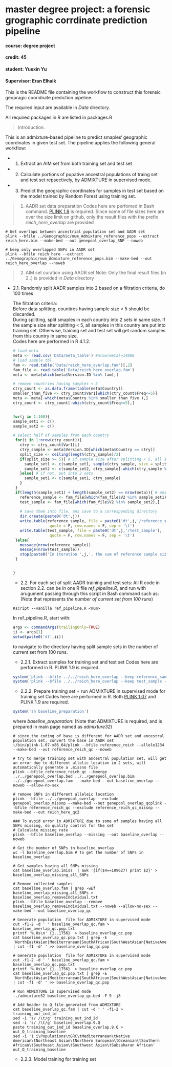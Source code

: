# master degree project: a forensic grographic corrdinate prediction pipeline
#### course: degree project
#### credit: 45
#### student: Yuexin Yu
#### Supervisor: Eran Elhaik

This is the README file containing the workflow to construct this forensic geopragic cooridnate prediction pipeline.

The required input are available in *Data* directory.

All required packages in R are listed in packages.R

> Introduction. 

  This is an admixture-based pipeline to predict smaples‘ geographic coordinates in given test set. The pipeline applies the following general workflow:  
  * 1. Extract an AIM set from both training set and test set
  * 2. Calculate portions of pupative ancestral populations of traing set and test set repsectively, by ADMIXTURE in supervised mode.
  * 3. Predict the geographic coordinates for samples in test set based on the model trained by Random Forest using training set.   
  
  
> 1. AADR set data preparation
  Codes here are perfomed in Bash command. [PLINK 1.9](https://www.cog-genomics.org/plink/1.9/) is required. Since some of file sizes here are over the size limit on github, only the result files with the prefix *reich_here_overlap* are provided
  ```console
  # Get overlaps between ancestrial population set and AADR set
  plink --bfile ../Genographic/num_Admixture_reference_pops --extract reich_here.bim --make-bed --out genepool_overlap_SNP --noweb
  
  # keep only overlapped SNPs in AADR set
  plink --bfile reich_here --extract ../Genographic/num_Admixture_reference_pops.bim --make-bed --out reich_here_overlap --noweb
  ```
  
> 2. AIM set curation using AADR set 
Note: Only the final result files (in 2..) is provided in *Data* directory
* 2.1. Randomly split AADR samples into 2 based on a filtration criteria, do 100 times
  
  
  The filtration criteria:  
  Before data splitting, countires having sample size < 5 should be discarded.  
  During splitting, split smaples in each country into 2 sets in same size. If the sample size after splitting < 5, all samples in this country are put into training set. Otherwise, training set and test set will get random samples from this country in same size.  
  Codes here are performed in R 4.1.2. 
  ```r
  # load meta
  meta <- read.csv('Data/meta_table') #nrow(meta)=14008
  # load sample tbl
  fam <- read.table('Data/reich_here_overlap.fam')[,2] 
  fam_file <- read.table('Data/reich_here_overlap.fam')
  meta <- meta[which(meta$Version.ID %in% fam),] 

  # remove countries having samples < 5
  ctry_count <- as.data.frame(table(meta$Country))
  smaller_than_five <- ctry_count$Var1[which(ctry_count$Freq<=5)]
  meta <- meta[-which(meta$Country %in% smaller_than_five ),] 
  ctry_count <- ctry_count[-which(ctry_count$Freq<=5),] 


  for(j in 1:100){
  sample_set1 <- c()
  sample_set2 <- c()
  
  # select half of samples from each country
   for(i in 1:nrow(ctry_count)){
     ctry <- ctry_count$Var1[i]
     ctry_sample <- meta$Version.ID[which(meta$Country == ctry)]
     split_size <- ceiling(length(ctry_sample)/2)
     if(split_size >= 5){ # if sample size after splitting < 5, all samples in this country are put into training set
       sample_set1 <- c(sample_set1, sample(ctry_sample, size = split_size))
       sample_set2 <- c(sample_set2, ctry_sample[-which(ctry_sample %in% sample_set1)])
     }else{ # if not, put into 2 sets
       sample_set1 <- c(sample_set1, ctry_sample)
     }
   }
   if(length(sample_set1) + length(sample_set2) == nrow(meta)){ # ensure no sample missing
     reference_sample <- fam_file[which(fam_file$V2 %in% sample_set1),]
     test_sample <- fam_file[which(fam_file$V2 %in% sample_set2),]
      
     # save them into file, ans save to a corresponding directory
     dir.create(paste0('dt',j))
     write.table(reference_sample, file = paste0('dt',j,'/reference_sample'),
                  quote = F, row.names = F, sep = '\t')
     write.table(test_sample, file = paste0('dt',j,'/test_sample'),
                  quote = F, row.names = F, sep = '\t')
   }else{
     message(nrow(reference_sample))
     message(nrow(test_sample))
     stop(paste0('In iteration ',j,', the sum of reference sample size and test sample size is not equal to the size of Reich dataset'))
   }
  
  
  }

  ```
  
  * 2.2. For each set of split AADR training and test sets:
  All R code in section 2.2. can be in one R file *ref_pipeline.R*, and run with arugument passing through this script in Bash command such as:
  (Note that *<num>* represents *the number of current set from 100 runs*)
  ``` console
  Rscript --vanilla ref_pipeline.R <num>
  ```
  In ref_pipeline.R, start with:
  ```r
  args <- commandArgs(trailingOnly=TRUE)
  ii <- args[1]
  setwd(paste0('dt',ii))
  ```
  to navigate to the directory having split sample sets in the number of current set from 100 runs.
     + 2.2.1. Extract samples for training set and test set
     Codes here are performed in R. PLINK 1.9 is required. 
     ```r
     system('plink --bfile ../../reich_here_overlap --keep reference_sample --make-bed --out reference_reich --noweb')
     system('plink --bfile ../../reich_here_overlap --keep test_sample --make-bed --out test_reich --noweb')

     ```
     + 2.2.2. Prepare training set + run ADMIXTURE in supervised mode for training set
    Codes here are performed in R. Both [PLINK 1.07](https://zzz.bwh.harvard.edu/plink/download.shtml) and PLINK 1.9 are required.
    ```r
    system('sh baseline_preparation')
    ```
    where *baseline_preparation*:
    (Note that ADMIXTURE is required, and is prepared in main page named as *admixture32*)
    ```console
    # since the coding of base is different for AADR set and ancestral population set, convert the base in AADR set
    ~/bin/plink-1.07-x86_64/plink --bfile reference_reich --allele1234 --make-bed --out reference_reich_qc --noweb

    # try to merge training set with ancestral population set, will get an error due to different allelic location in 2 sets, will automatically generate a .missno file
    plink --bfile reference_reich_qc --bmerge ../../genepool_overlap.bed ../../genepool_overlap.bim ../../genepool_overlap.fam  --make-bed --out baseline_overlap --noweb --allow-no-sex

    # remove SNPs in different alleleic location
    plink --bfile ../../genepool_overlap --exclude genepool_overlap_missnp --make-bed --out genepool_overlap_qcplink --bfile reference_reich_qc --exclude reference_reich_qc_missnp --make-bed --out reich_here_qc2

    ### To avoid error in ADMIXTURE due to some of samples having all SNPs missing, do quality control for the set
    # Calculate missing rate 
    plink --bfile baseline_overlap --missing --out baseline_overlap --noweb

    # Get the number of SNPs in baseline_overlap
    wc -l baseline_overlap.bim # to get the number of SNPs in baseline_overlap

    # Get samples having all SNPs missing
    cat baseline_overlap.imiss  | awk '{if($4==109627) print $2}' >  baseline_overlap_missing_all_SNPs 

    # Remove collected samples
    cat baseline_overlap.fam | grep -wEf baseline_overlap_missing_all_SNPs > baseline_overlap_removeIndividual.txt  
    plink --bfile baseline_overlap --remove baseline_overlap_removeIndividual.txt --noweb --allow-no-sex --make-bed --out baseline_overlap_qc

    # Generate population  file for ADMIXTURE in supervised mode
    cut -f1-2 -d ' ' baseline_overlap_qc.fam > baseline_overlap_qc.pop.txt
    printf '%.0s\n' {1..1756}  > baseline_overlap_qc.pop
    cat baseline_overlap_qc.pop.txt | grep -E 'NorthEastAsian|Mediterranean|SouthAfrican|SouthWestAsian|NativeAmerican|Oceanian|SouthEastAsian|NorthernEuropean|SubsaharanAfrican' | cut -f1 -d' ' >> baseline_overlap_qc.pop
  
    # Generate population  file for ADMIXTURE in supervised mode
    cut -f1-2 -d ' ' baseline_overlap_qc.fam > baseline_overlap_qc.pop.txt
    printf '%.0s\n' {1..1756}  > baseline_overlap_qc.pop
    cat baseline_overlap_qc.pop.txt | grep -E 'NorthEastAsian|Mediterranean|SouthAfrican|SouthWestAsian|NativeAmerican|Oceanian|SouthEastAsian|NorthernEuropean|SubsaharanAfrican' | cut -f1 -d' ' >> baseline_overlap_qc.pop

    # Run ADMIXTURE in supervised mode
    ../admixture32 baseline_overlap_qc.bed -F 9 -j8

    # Add header to Q file generated from ADMIXTURE
    cat baseline_overlap_qc.fam | cut -d ' ' -f1-2 > training_out_ind_id
    sed -i 's/ /\t/g' training_out_ind_id
    sed -i 's/ /\t/g' baseline_overlap.9.Q
    paste training_out_ind_id baseline_overlap.9.Q > out_Q_training_baseline
    sed -i '1 i\Populations\tGRC\tMediterranean\tNative American\tNortheast Asian\tNorthern European\tOceanian\tSouthern African\tSoutheast Asian\tSouthwest Asian\tSubsaharan African'  out_Q_training_baseline  
    ```
  
    + 2.2.3. Model training for training set
    ```r
  
    ```


